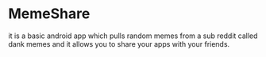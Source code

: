 # MemeShare

 it is a basic android app which pulls random memes from a sub reddit called dank memes and it allows you to share your apps with your friends.
